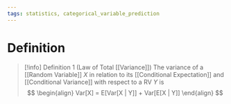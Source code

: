 ```yaml
---
tags: statistics, categorical_variable_prediction
---
```


# Definition

> [!info] Definition 1 (Law of Total [[Variance]])
> The variance of a  [[Random Variable]] $X$ in relation to its [[Conditional Expectation]] and [[Conditional Variance]] with respect to a RV $Y$ is
> $$
> \begin{align}
> Var[X] = E[Var[X | Y]] + Var[E[X | Y]]
> \end{align}
> $$
